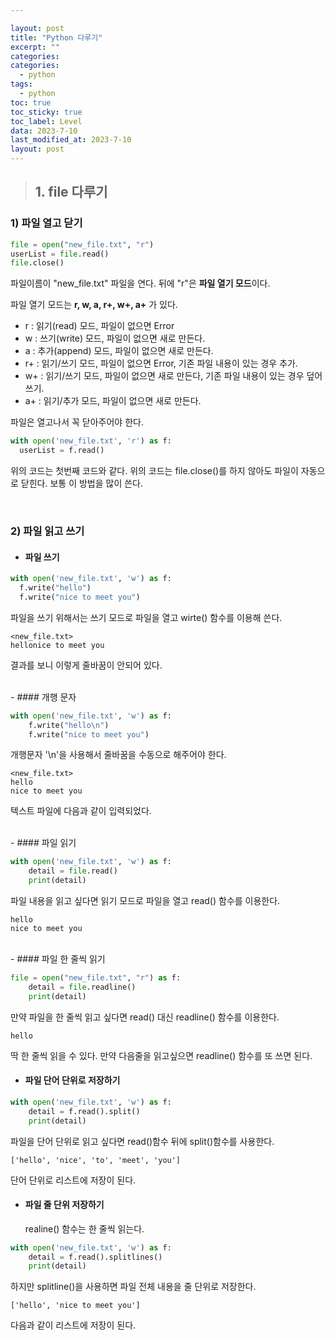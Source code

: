 ```yaml
---

layout: post
title: "Python 다루기"
excerpt: ""
categories:
categories:
  - python
tags:
  - python
toc: true
toc_sticky: true
toc_label: Level
data: 2023-7-10
last_modified_at: 2023-7-10
layout: post
---
```


> ## 1.  file 다루기

### 1) 파일 열고 닫기

```python
file = open("new_file.txt", "r")
userList = file.read()
file.close()
```

파일이름이 "new_file.txt" 파일을 연다.
뒤에 "r"은 **파일 열기 모드**이다.


파일 열기 모드는 **r, w, a, r+, w+, a+** 가 있다.

- r : 읽기(read) 모드, 파일이 없으면 Error
- w : 쓰기(write) 모드, 파일이 없으면 새로 만든다.
- a : 추가(append) 모드, 파일이 없으면 새로 만든다.
- r+ : 읽기/쓰기 모드, 파일이 없으면 Error, 기존 파일 내용이 있는 경우 추가.
- w+ : 읽기/쓰기 모드, 파일이 없으면 새로 만든다, 기존 파일 내용이 있는 경우 덮어쓰기.
- a+ : 읽기/추가 모드, 파일이 없으면 새로 만든다.

파일은 열고나서 꼭 닫아주어야 한다.

```python
with open('new_file.txt', 'r') as f:
  userList = f.read()
```

위의 코드는 첫번째 코드와 같다.
위의 코드는 file.close()를 하지 않아도 파일이 자동으로 닫힌다.
보통 이 방법을 많이 쓴다.

<br>

### 2) 파일 읽고 쓰기

- #### 파일 쓰기

```python
with open('new_file.txt', 'w') as f:
  f.write("hello")
  f.write("nice to meet you")
```

파일을 쓰기 위해서는 쓰기 모드로 파일을 열고 wirte() 함수를 이용해 쓴다.

```
<new_file.txt>
hellonice to meet you
```

결과를 보니 이렇게 줄바꿈이 안되어 있다.    

<br>
- #### 개행 문자

```python
with open('new_file.txt', 'w') as f:
	f.write("hello\n")
    f.write("nice to meet you")
```

개행문자 '\n'을 사용해서 줄바꿈을 수동으로 해주어야 한다.

```
<new_file.txt>
hello
nice to meet you
```

텍스트 파일에 다음과 같이 입력되었다.


<br>
- #### 파일 읽기

```python
with open('new_file.txt', 'w') as f:
	detail = file.read()
	print(detail)
```

파일 내용을 읽고 싶다면 읽기 모드로 파일을 열고 read() 함수를 이용한다.

```
hello
nice to meet you
```

<br>
- #### 파일 한 줄씩 읽기

```python
file = open("new_file.txt", "r") as f:
	detail = file.readline()
    print(detail)
```

만약 파일을 한 줄씩 읽고 싶다면 read() 대신 readline() 함수를 이용한다.

```
hello
```

딱 한 줄씩 읽을 수 있다. 만약 다음줄을 읽고싶으면 readline() 함수를 또 쓰면 된다.
<br>
- #### 파일 단어 단위로 저장하기

```python
with open('new_file.txt', 'w') as f:
	detail = f.read().split()
    print(detail)
```

파일을 단어 단위로 읽고 싶다면 read()함수 뒤에 split()함수를 사용한다.

```
['hello', 'nice', 'to', 'meet', 'you']
```

단어 단위로 리스트에 저장이 된다.
<br>
- #### 파일 줄 단위 저장하기

  realine() 함수는 한 줄씩 읽는다. 

```python
with open('new_file.txt', 'w') as f:
	detail = f.read().splitlines()
    print(detail)
```

하지만 splitline()을 사용하면 파일 전체 내용을 줄 단위로 저장한다.

```
['hello', 'nice to meet you']
```

다음과 같이 리스트에 저장이 된다.
